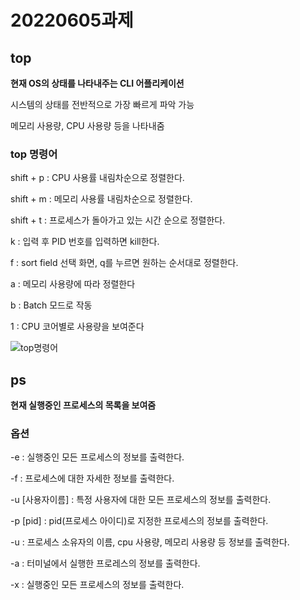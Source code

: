 # 20220605과제 

## top 

**현재 OS의 상태를 나타내주는 CLI 어플리케이션**

시스템의 상태를 전반적으로 가장 빠르게 파악 가능

메모리 사용량, CPU 사용량 등을 나타내줌

### top 명령어

shift + p : CPU 사용률 내림차순으로 정렬한다.

shift + m : 메모리 사용률 내림차순으로 정렬한다.

shift + t : 프로세스가 돌아가고 있는 시간 순으로 정렬한다.

k : 입력 후 PID 번호를 입력하면 kill한다.

f : sort field 선택 화면, q를 누르면 원하는 순서대로 정렬한다.

a : 메모리 사용량에 따라 정렬한다

b : Batch 모드로 작동

1 : CPU 코어별로 사용량을 보여준다

![top명령어](https://user-images.githubusercontent.com/106607389/171990130-fd8d4f32-7b8d-4431-832b-872f2e796964.PNG)

## ps

**현재 실행중인 프로세스의 목록을 보여줌**

### 옵션

-e : 실행중인 모든 프로세스의 정보를 출력한다.

-f : 프로세스에 대한 자세한 정보를 출력한다.

-u [사용자이름] : 특정 사용자에 대한 모든 프로세스의 정보를 출력한다.

-p [pid] : pid(프로세스 아이디)로 지정한 프로세스의 정보를 출력한다.

-u : 프로세스 소유자의 이름, cpu 사용량, 메모리 사용량 등 정보를 출력한다.

-a : 터미널에서 실행한 프로레스의 정보를 출력한다.

-x : 실행중인 모든 프로세스의 정보를 출력한다.
